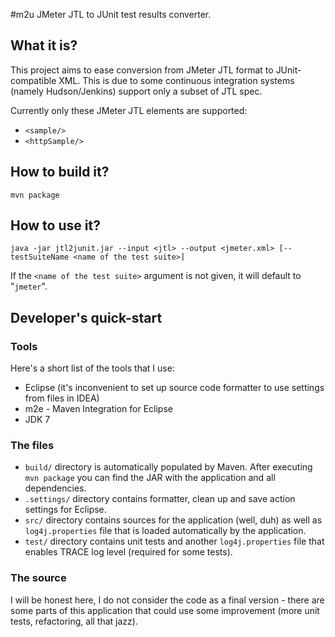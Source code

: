 #m2u 
JMeter JTL to JUnit test results converter.


## What it is?
This project aims to ease conversion from JMeter JTL format to JUnit-compatible XML. This is due to some continuous 
integration systems (namely Hudson/Jenkins) support only a subset of JTL spec.

Currently only these JMeter JTL elements are supported:

* `<sample/>`
* `<httpSample/>`


## How to build it?
    mvn package


## How to use it?
    java -jar jtl2junit.jar --input <jtl> --output <jmeter.xml> [--testSuiteName <name of the test suite>]

If the `<name of the test suite>` argument is not given, it will default to "`jmeter`".


## Developer's quick-start
### Tools
Here's a short list of the tools that I use:

* Eclipse (it's inconvenient to set up source code formatter to use settings from files in IDEA)
* m2e - Maven Integration for Eclipse
* JDK 7


### The files
* `build/` directory is automatically populated by Maven. After executing `mvn package` you can find the JAR with the application and all dependencies.
* `.settings/` directory contains formatter, clean up and save action settings for Eclipse.
* `src/` directory contains sources for the application (well, duh) as well as `log4j.properties` file that is loaded 
  automatically by the application.
* `test/` directory contains unit tests and another `log4j.properties` file that enables TRACE log level (required for 
  some tests).


### The source
I will be honest here, I do not consider the code as a final version - there are some parts of this application that 
could use some improvement (more unit tests, refactoring, all that jazz).

